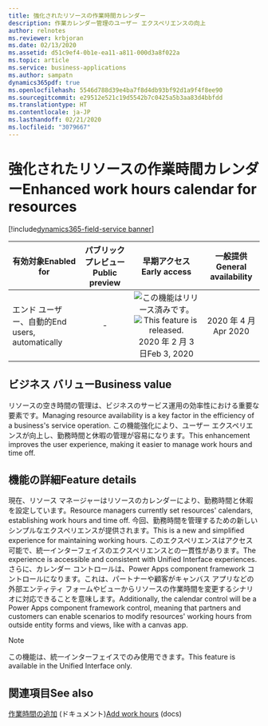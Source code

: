 ```yaml
---
title: 強化されたリソースの作業時間カレンダー
description: 作業カレンダー管理のユーザー エクスペリエンスの向上
author: relnotes
ms.reviewer: krbjoran
ms.date: 02/13/2020
ms.assetid: d51c9ef4-0b1e-ea11-a811-000d3a8f022a
ms.topic: article
ms.service: business-applications
ms.author: sampatn
dynamics365pdf: true
ms.openlocfilehash: 5546d788d39e4ba7f8d4db93bf92d1a9f4f8ee90
ms.sourcegitcommit: e29512e521c19d5542b7c0425a5b3aa83d4bbfdd
ms.translationtype: HT
ms.contentlocale: ja-JP
ms.lasthandoff: 02/21/2020
ms.locfileid: "3079667"
---
```

# <a name="enhanced-work-hours-calendar-for-resources"></a><span data-ttu-id="d4abc-103">強化されたリソースの作業時間カレンダー</span><span class="sxs-lookup"><span data-stu-id="d4abc-103">Enhanced work hours calendar for resources</span></span>
[!include[dynamics365-field-service banner](../includes/dynamics365-field-service.md)]

| <span data-ttu-id="d4abc-104">有効対象</span><span class="sxs-lookup"><span data-stu-id="d4abc-104">Enabled for</span></span>    |  <span data-ttu-id="d4abc-105">パブリック プレビュー</span><span class="sxs-lookup"><span data-stu-id="d4abc-105">Public preview</span></span> | <span data-ttu-id="d4abc-106">早期アクセス</span><span class="sxs-lookup"><span data-stu-id="d4abc-106">Early access</span></span> | <span data-ttu-id="d4abc-107">一般提供</span><span class="sxs-lookup"><span data-stu-id="d4abc-107">General availability</span></span> | 
| ---------- | :----------: |:----------: |:----------: |
|<span data-ttu-id="d4abc-108">エンド ユーザー、自動的</span><span class="sxs-lookup"><span data-stu-id="d4abc-108">End users, automatically</span></span>|-|<span data-ttu-id="d4abc-109">![この機能はリリース済みです。](/dynamics365-release-plan/media/green-checkmark.png "この機能はリリース済みです。")</span><span class="sxs-lookup"><span data-stu-id="d4abc-109">![This feature is released.](/dynamics365-release-plan/media/green-checkmark.png "This feature is released.")</span></span> <span data-ttu-id="d4abc-110">2020 年 2 月 3 日</span><span class="sxs-lookup"><span data-stu-id="d4abc-110">Feb 3, 2020</span></span>| <span data-ttu-id="d4abc-111">2020 年 4 月</span><span class="sxs-lookup"><span data-stu-id="d4abc-111">Apr 2020</span></span>|


## <a name="business-value"></a><span data-ttu-id="d4abc-112">ビジネス バリュー</span><span class="sxs-lookup"><span data-stu-id="d4abc-112">Business value</span></span>
<!-- bv start -->
<span data-ttu-id="d4abc-113">リソースの空き時間の管理は、ビジネスのサービス運用の効率性における重要な要素です。</span><span class="sxs-lookup"><span data-stu-id="d4abc-113">Managing resource availability is a key factor in the efficiency of a business's service operation.</span></span> <span data-ttu-id="d4abc-114">この機能強化により、ユーザー エクスペリエンスが向上し、勤務時間と休暇の管理が容易になります。</span><span class="sxs-lookup"><span data-stu-id="d4abc-114">This enhancement improves the user experience, making it easier to manage work hours and time off.</span></span>
<!-- bv end -->



## <a name="feature-details"></a><span data-ttu-id="d4abc-115">機能の詳細</span><span class="sxs-lookup"><span data-stu-id="d4abc-115">Feature details</span></span>
<!--feature detail start -->
<span data-ttu-id="d4abc-116">現在、リソース マネージャーはリソースのカレンダーにより、勤務時間と休暇を設定しています。</span><span class="sxs-lookup"><span data-stu-id="d4abc-116">Resource managers currently set resources' calendars, establishing work hours and time off.</span></span> <span data-ttu-id="d4abc-117">今回、勤務時間を管理するための新しいシンプルなエクスペリエンスが提供されます。</span><span class="sxs-lookup"><span data-stu-id="d4abc-117">This is a new and simplified experience for maintaining working hours.</span></span> <span data-ttu-id="d4abc-118">このエクスペリエンスはアクセス可能で、統一インターフェイスのエクスペリエンスとの一貫性があります。</span><span class="sxs-lookup"><span data-stu-id="d4abc-118">The experience is accessible and consistent with Unified Interface experiences.</span></span> <span data-ttu-id="d4abc-119">さらに、カレンダー コントロールは、Power Apps component framework コントロールになります。これは、パートナーや顧客がキャンバス アプリなどの外部エンティティ フォームやビューからリソースの作業時間を変更するシナリオに対応できることを意味します。</span><span class="sxs-lookup"><span data-stu-id="d4abc-119">Additionally, the calendar control will be a Power Apps component framework control, meaning that partners and customers can enable scenarios to modify resources' working hours from outside entity forms and views, like with a canvas app.</span></span>
<!--feature detail end -->


> [!NOTE]
> <span data-ttu-id="d4abc-120">この機能は、統一インターフェイスでのみ使用できます。</span><span class="sxs-lookup"><span data-stu-id="d4abc-120">This feature is available in the Unified Interface only.</span></span>







## <a name="see-also"></a><span data-ttu-id="d4abc-121">関連項目</span><span class="sxs-lookup"><span data-stu-id="d4abc-121">See also</span></span>

<span data-ttu-id="d4abc-122">[作業時間の追加](https://docs.microsoft.com/dynamics365/field-service/set-up-bookable-resources#add-work-hours) (ドキュメント)</span><span class="sxs-lookup"><span data-stu-id="d4abc-122">[Add work hours](https://docs.microsoft.com/dynamics365/field-service/set-up-bookable-resources#add-work-hours) (docs)</span></span>
